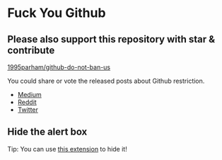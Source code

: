 # Fuck You Github 

## Please also support this repository with star & contribute
[1995parham/github-do-not-ban-us](https://github.com/1995parham/github-do-not-ban-us)

You could share or vote the released posts about Github restriction.

- [Medium](https://medium.com/@hamed/github-blocked-my-account-and-they-think-im-developing-nuclear-weapons-e7e1fe62cb74)
- [Reddit](https://www.reddit.com/r/programming/comments/chzvuy/github_blocked_iranian_account_and_they_think_we/)
- [Twitter](https://twitter.com/Hamed/status/1154268514074660864)

## Hide the alert box

Tip: You can use [this extension](https://github.com/MohamadKh75/ShutHub) to hide it!
